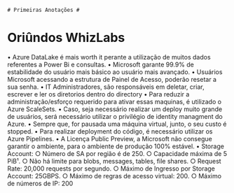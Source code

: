 	# Primeiras Anotações #
  # Oriûndos WhizLabs 
  
  • Azure DataLake é mais worth it perante a utilização de muitos dados referentes a Power Bi e consultas.
  • Microsoft garante 99.9% de estabilidade do usuário mais básico ao usuário mais avançado.
  • Usuários Microsoft acessando a estrutura de Painel de Acesso, poderão resetar a sua senha.
  • IT Administradores, são responsáveis em deletar, criar, escrever e ler os diretorios dentro do directory
  • Para reduzir a administração/esforço requerido para ativar essas maquinas, é utilizado o Azure ScaleSets.
  • Caso, seja necessário realizar um deploy muito grande de usuários, será necessário utilizar o privilégio de identity managment do Azure.
  • Sempre que, for pausada uma máquina virtual, junto, o seu custo é stopped.
  • Para realizar deployment do código, é necessário utilizar os Azure Pipelines.
  • A Licença Public Preview, a Microsoft não consegue garantir o ambiente, para o ambiente de produção 100% estável.
  • Storage Account:
  	○ Número de SA por região é de 250.
	○ Capacidade máxima de 5 PiB¹.
	○ Não há limite para blobs, messages, tables, file shares.
	○ Request Rate: 20,000 requests por segundo.
	○ Máximo de Ingresso por Storage Account: 25GBPS.
	○ Máximo de regras de acesso virtual: 200.
	○ Máximo de números de IP: 200
